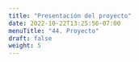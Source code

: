 ```yaml
---
title: "Presentación del proyecto"
date: 2022-10-22T13:25:56-07:00
menuTitle: "44. Proyecto"
draft: false
weight: 5
---
```


